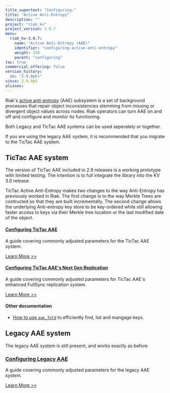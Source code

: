 ```yaml
---
title_supertext: "Configuring:"
title: "Active Anti-Entropy"
description: ""
project: "riak_kv"
project_version: 3.0.7
menu:
  riak_kv-3.0.7:
    name: "Active Anti-Entropy (AAE)"
    identifier: "configuring-active-anti-entropy"
    weight: 210
    parent: "configuring"
toc: true
commercial_offering: false
version_history:
  in: "2.9.0p5+"
since: 2.9.0p5
aliases:
---
```


[config legacy]: ./legacy-aae/
[config tictac]: ./tictac-aae/
[config tictac-repl]: ../next-gen-replication/
[using aaefold]: ../../using/cluster-operations/tictac-aae-fold/
[learn aae]: ../../learn/concepts/active-anti-entropy/

Riak's [active anti-entropy][learn aae] \(AAE) subsystem is a set of background processes that repair object inconsistencies stemming from missing or divergent object values across nodes. Riak operators can turn AAE on and off and configure and monitor its functioning.

Both Legacy and TicTac AAE systems can be used seperately or together.

If you are using the legacy AAE system, it is recommended that you migrate to the TicTac AAE system.

## TicTac AAE system

The version of TicTac AAE included in 2.9 releases is a working prototype with limited testing. The intention is to full integrate the library into the KV 3.0 release.

TicTac Active Anti-Entropy makes two changes to the way Anti-Entropy has previously worked in Riak. The first change is to the way Merkle Trees are contructed so that they are built incrementally. The second change allows the underlying Anti-entropy key store to be key-ordered while still allowing faster access to keys via their Merkle tree location or the last modified date of the object.


#### [Configuring TicTac AAE][config tictac]

A guide covering commonly adjusted parameters for the TicTac AAE system.

[Learn More >>][config tictac]

#### [Configuring TicTac AAE's Next Gen Replication][config tictac-repl]

A guide covering commonly adjusted parameters for TicTac AAE's enhanced FullSync replication system.

[Learn More >>][config tictac-repl]

#### Other documentation

- [How to use `aae_fold`][using aaefold] to efficiently find, list and mangage keys.

## Legacy AAE system

The legacy AAE system is still present, and works exactly as before.

### [Configuring Legacy AAE][config legacy]

A guide covering commonly adjusted parameters for the legacy AAE system.

[Learn More >>][config legacy]

